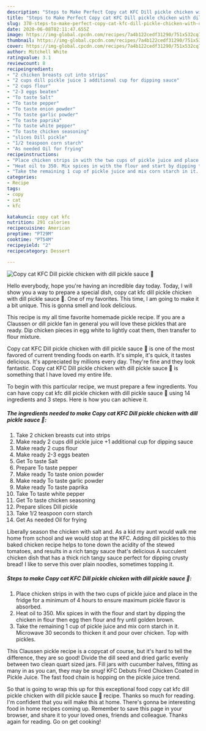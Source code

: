 ```yaml
---
description: "Steps to Make Perfect Copy cat KFC Dill pickle chicken with dill pickle sauce 🍗"
title: "Steps to Make Perfect Copy cat KFC Dill pickle chicken with dill pickle sauce 🍗"
slug: 370-steps-to-make-perfect-copy-cat-kfc-dill-pickle-chicken-with-dill-pickle-sauce
date: 2020-06-08T02:11:47.655Z
image: https://img-global.cpcdn.com/recipes/7a4b122cedf31290/751x532cq70/copy-cat-kfc-dill-pickle-chicken-with-dill-pickle-sauce-🍗-recipe-main-photo.jpg
thumbnail: https://img-global.cpcdn.com/recipes/7a4b122cedf31290/751x532cq70/copy-cat-kfc-dill-pickle-chicken-with-dill-pickle-sauce-🍗-recipe-main-photo.jpg
cover: https://img-global.cpcdn.com/recipes/7a4b122cedf31290/751x532cq70/copy-cat-kfc-dill-pickle-chicken-with-dill-pickle-sauce-🍗-recipe-main-photo.jpg
author: Mitchell White
ratingvalue: 3.1
reviewcount: 8
recipeingredient:
- "2 chicken breasts cut into strips"
- "2 cups dill pickle juice 1 additional cup for dipping sauce"
- "2 cups flour"
- "2-3 eggs beaten"
- "To taste Salt"
- "To taste pepper"
- "To taste onion powder"
- "To taste garlic powder"
- "To taste paprika"
- "To taste white pepper"
- "To taste chicken seasoning"
- "slices Dill pickle"
- "1/2 teaspoon corn starch"
- "As needed Oil for frying"
recipeinstructions:
- "Place chicken strips in with the two cups of pickle juice and place in the fridge for a minimum of 4 hours to ensure maximum pickle flavor is absorbed."
- "Heat oil to 350. Mix spices in with the flour and start by dipping the chicken in flour then egg then flour and fry until golden brown."
- "Take the remaining 1 cup of pickle juice and mix corn starch in it. Microwave 30 seconds to thicken it and pour over chicken. Top with pickles."
categories:
- Recipe
tags:
- copy
- cat
- kfc

katakunci: copy cat kfc 
nutrition: 291 calories
recipecuisine: American
preptime: "PT29M"
cooktime: "PT54M"
recipeyield: "2"
recipecategory: Dessert

---
```



![Copy cat KFC Dill pickle chicken with dill pickle sauce 🍗](https://img-global.cpcdn.com/recipes/7a4b122cedf31290/751x532cq70/copy-cat-kfc-dill-pickle-chicken-with-dill-pickle-sauce-🍗-recipe-main-photo.jpg)

Hello everybody, hope you're having an incredible day today. Today, I will show you a way to prepare a special dish, copy cat kfc dill pickle chicken with dill pickle sauce 🍗. One of my favorites. This time, I am going to make it a bit unique. This is gonna smell and look delicious.

This recipe is my all time favorite homemade pickle recipe. If you are a Claussen or dill pickle fan in general you will love these pickles that are ready. Dip chicken pieces in egg white to lightly coat them, then transfer to flour mixture.

Copy cat KFC Dill pickle chicken with dill pickle sauce 🍗 is one of the most favored of current trending foods on earth. It's simple, it's quick, it tastes delicious. It's appreciated by millions every day. They're fine and they look fantastic. Copy cat KFC Dill pickle chicken with dill pickle sauce 🍗 is something that I have loved my entire life.


To begin with this particular recipe, we must prepare a few ingredients. You can have copy cat kfc dill pickle chicken with dill pickle sauce 🍗 using 14 ingredients and 3 steps. Here is how you can achieve it.

##### The ingredients needed to make Copy cat KFC Dill pickle chicken with dill pickle sauce 🍗:

1. Take 2 chicken breasts cut into strips
1. Make ready 2 cups dill pickle juice +1 additional cup for dipping sauce
1. Make ready 2 cups flour
1. Make ready 2-3 eggs beaten
1. Get To taste Salt
1. Prepare To taste pepper
1. Make ready To taste onion powder
1. Make ready To taste garlic powder
1. Make ready To taste paprika
1. Take To taste white pepper
1. Get To taste chicken seasoning
1. Prepare slices Dill pickle
1. Take 1/2 teaspoon corn starch
1. Get As needed Oil for frying


Liberally season the chicken with salt and. As a kid my aunt would walk me home from school and we would stop at the KFC. Adding dill pickles to this baked chicken recipe helps to tone down the acidity of the stewed tomatoes, and results in a rich tangy sauce that&#39;s delicious A succulent chicken dish that has a thick rich tangy sauce perfect for dipping crusty bread! I like to serve this over plain noodles, sometimes topping it. 

##### Steps to make Copy cat KFC Dill pickle chicken with dill pickle sauce 🍗:

1. Place chicken strips in with the two cups of pickle juice and place in the fridge for a minimum of 4 hours to ensure maximum pickle flavor is absorbed.
1. Heat oil to 350. Mix spices in with the flour and start by dipping the chicken in flour then egg then flour and fry until golden brown.
1. Take the remaining 1 cup of pickle juice and mix corn starch in it. Microwave 30 seconds to thicken it and pour over chicken. Top with pickles.


This Claussen pickle recipe is a copycat of course, but it&#39;s hard to tell the difference, they are so good! Divide the dill seed and dried garlic evenly between two clean quart sized jars. Fill jars with cucumber halves, fitting as many in as you can, they may be snug! KFC Debuts Fried Chicken Coated in Pickle Juice. The fast food chain is hopping on the pickle juice trend. 

So that is going to wrap this up for this exceptional food copy cat kfc dill pickle chicken with dill pickle sauce 🍗 recipe. Thanks so much for reading. I'm confident that you will make this at home. There's gonna be interesting food in home recipes coming up. Remember to save this page in your browser, and share it to your loved ones, friends and colleague. Thanks again for reading. Go on get cooking!
